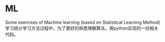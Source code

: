 # ML
Some exercises of Machine learning (based on Statistical Learning Method)
学习统计学习方法过程中，为了更好的熟悉理解算法，用python实现的一份相关代码。
